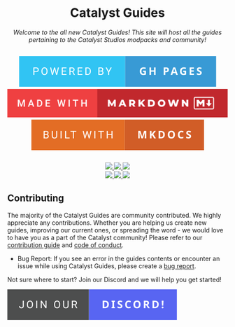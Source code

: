 <h1 align="center">Catalyst Guides</h1> 

<p align="center">
  <i>Welcome to the all new Catalyst Guides! This site will host all the guides pertaining to the Catalyst Studios modpacks and community!</i>
</p>

<h2 align="center">
  <img src="./.github/assets/powered-by-gh-pages.svg">
  <img src="./.github/assets/made-with-markdown.svg">
  <img src="./.github/assets/built-with-mkdocs.svg">
</h2>

<h3 align="center">
  <a href="https://github.com/Catalyst-Studios/catalystguides/actions/workflows/mkdocs_build.yml>
    <img src="https://github.com/Catalyst-Studios/catalystguides/actions/workflows/mkdocs_build.yml/badge.svg">
  </a>
  <a href="https://github.com/Catalyst-Studios/catalystguides/actions/workflows/Deploy.yml">
    <img src="https://github.com/Catalyst-Studios/catalystguides/actions/workflows/Deploy.yml/badge.svg">
  </a>
  <a href="https://github.com/Catalyst-Studios/catalystguides/issues">
    <img src="https://img.shields.io/github/issues-pr/Catalyst-Studios/catalystguides.svg">
  </a>
  <a href="https://github.com/Catalyst-Studios/catalystguides/pulls">
    <img src="https://img.shields.io/github/issues/Catalyst-Studios/catalystguides.svg">
  </a>
</br>
  <a href="https://legacy.curseforge.com/members/catalyststudios/projects">
    <img src="https://cf.way2muchnoise.eu/author/CatalystStudios.svg">
  </a>
  <a href="https://discord.gg/YCHPXeW9GZ">
    <img src="https://img.shields.io/discord/1131757660253995029?label=Discord&color=5865F2">
  </a>
  <a href="https://twitter.com/CatalystModpack">
    <img src="https://img.shields.io/twitter/follow/CatalystModpack?style=social">
  </a>
</h3>

## Contributing

The majority of the Catalyst Guides are community contributed. We highly appreciate any contributions. Whether you are helping us create new guides, improving our current ones, or spreading the word - we would love to have you as a part of the Catalyst community! Please refer to our <a href="https://catalyst-studios.github.io/catalystguides/contributing/contributing/">contribution guide</a> and [code of conduct](./CODE_OF_CONDUCT.md).

- Bug Report: If you see an error in the guides contents or encounter an issue while using Catalyst Guides, please create a [bug report](https://github.com/Catalyst-Studios/catalystguides/issues/new).

Not sure where to start? Join our Discord and we will help you get started!

<a href="https://discord.gg/YCHPXeW9GZ"><img src="./.github/assets/join-our-discord!.svg"></a>

